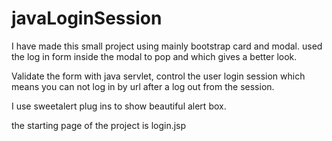 # javaLoginSession

I have made this small project using mainly bootstrap card and modal.
used the log in form inside the modal to pop and which gives a better look. 

Validate the form with java servlet, control the user login session which means you can not log in by url after a log out from the session.

I use sweetalert plug ins to show beautiful alert box. 

the starting page of the project is login.jsp
